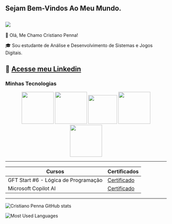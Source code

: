 ## Sejam Bem-Vindos Ao Meu Mundo.

![](https://media.giphy.com/media/JIX9t2j0ZTN9S/giphy.gif )
------

🎫 Olá, Me Chamo Cristiano Penna!

🎓 Sou estudante de Análise e Desenvolvimento de Sistemas e Jogos Digitais.

📃 [Acesse meu Linkedin](https://www.linkedin.com/in/cris-rosapenna/)
------

### Minhas Tecnologias

<p align="center">
<img src="https://cdn.jsdelivr.net/gh/devicons/devicon@latest/icons/html5/html5-original-wordmark.svg" width="100px" > 
<img src="https://cdn.jsdelivr.net/gh/devicons/devicon@latest/icons/css3/css3-original-wordmark.svg" width="100px"> 
<img src="https://cdn.jsdelivr.net/gh/devicons/devicon@latest/icons/javascript/javascript-original.svg" width="90px"> 
<img src="https://cdn.jsdelivr.net/gh/devicons/devicon@latest/icons/git/git-original-wordmark.svg" width="100px"/> 
<img src="https://cdn.jsdelivr.net/gh/devicons/devicon@latest/icons/github/github-original-wordmark.svg" width="100px"/> 
</p>

-----

| Cursos | Certificados |
| -------- | ------------ |
GFT Start #6 - Lógica de Programação | [Certificado](https://www.dio.me/certificate/ATGLNKIZ/share)
Microsoft Copilot AI | [Certificado](https://www.dio.me/certificate/IWGNOMLK/share)


-----
![Cristiano Penna GitHub stats](https://github-readme-stats.vercel.app/api?username=crispenna-123&show_icons=true&theme=dracula)

![Most Used Languages](https://github-readme-stats.vercel.app/api/top-langs/?username=crispenna-123&layout=compact)
